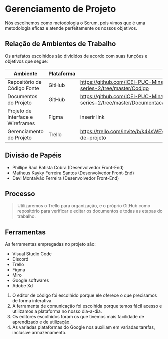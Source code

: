 # Gerenciamento de Projeto

Nós escolhemos como metodologia o Scrum, pois vimos que é uma metodologia eficaz e atende perfeitamente os nossos objetivos.

## Relação de Ambientes de Trabalho

Os artefatos escolhidos são divididos de acordo com suas funções e objetivos que segue:

| Ambiente       | Plataforma    | Link de Acesso| 
|----------------|---------------|---------------|
| Repositório de Código Fonte | GitHub | https://github.com/ICEI-PUC-Minas-PMGCC-TI/tiaw-pmg-cc-m-20212-catalogo-de-series-2/tree/master/Codigo | 
| Documentos do Projeto   | GitHub  |  https://github.com/ICEI-PUC-Minas-PMGCC-TI/tiaw-pmg-cc-m-20212-catalogo-de-series-2/tree/master/Documentacao | 
| Projeto de Interface e  Wireframes   | Figma  | inserir link | 
| Gerenciamento do Projeto   | Trello  | https://trello.com/invite/b/k44sWEVJ/d25975769e45402641b3ffff35211f0e/gerenciamento-de-projeto | 

## Divisão de Papéis

* Phillipe Raul Batista Cobra (Desenvolvedor Front-End)
* Matheus Kayky Ferreira Santos (Desenvolvedor Front-End)
* Davi Montalvão Ferreira (Desenvolvedor Front-End)

## Processo

> Utilizaremos o Trello para organização, e o próprio GitHub como repositório para verificar e editar os documentos e 
> todas as etapas do trabalho.

## Ferramentas

As ferramentas empregadas no projeto são:

* Visual Studio Code
* Discord
* Trello
* Figma
* Miro
* Google softwares
* Adobe Xd

1. O editor de código foi escolhido porque ele oferece o que precisamos de forma interativa.
2. A ferramenta de comunicação foi escolhida porque temos fácil acesso e utilizamos a plataforma no nosso dia-a-dia.
3. Os editores escolhidos foram os que tivemos mais facilidade de aprendizado e de utilização.
4. As variadas plataformas do Google nos auxiliam em variadas tarefas, inclusive armazenamento.
